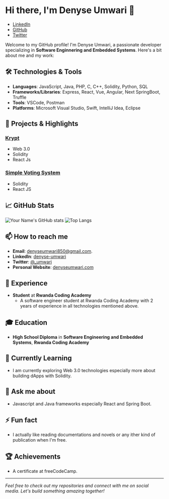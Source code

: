 # Hi there, I'm Denyse Umwari 👋
- [LinkedIn](https://www.linkedin.com/in/denyse-umwari-03ba54256 "Visit my LinkedIn")
- [GitHub](https://https://github.com/denyse-umwari "Visit my GitHub")
- [Twitter](https://x.com/_umwari "Visit my Twitter")


Welcome to my GitHub profile! I'm Denyse Umwari, a passionate developer specializing in **Software Enginnering and Embedded Systems**. Here's a bit about me and my work:

## 🛠️ Technologies & Tools
- **Languages**: JavaScript, Java, PHP, C, C++, Solidity, Python, SQL
- **Frameworks/Libraries**: Express, React, Vue, Angular, Next SpringBoot, Truffle
- **Tools**: VSCode, Postman
- **Platforms**: Microsoft Visual Studio, Swift, IntelliJ Idea, Eclipse

## 🔧 Projects & Highlights
### [Krypt](https://github.com/denyse-umwari/Krypt)
- Web 3.0
- Solidity
- React Js

### [Simple Voting System](https://github.com/denyse-umwari/simple-voting-system)
- Solidity
- React JS

## 📈 GitHub Stats
![Your Name's GitHub stats](https://github-readme-stats.vercel.app/api?username=denyse-umwari&show_icons=true&theme=radical)
![Top Langs](https://github-readme-stats.vercel.app/api/top-langs/?username=denyse-umwari&layout=compact&theme=radical)

## 📫 How to reach me
- **Email**: [denyseumwari850@gmail.com](denyseumwari850@gmail.com).
- **LinkedIn**: [denyse-umwari](https://www.linkedin.com/in/your-profile)
- **Twitter**: [@_umwari](https://x.com/_umwari)
- **Personal Website**: [denyseumwari.com](https://denyseumwari.com)

## 💼 Experience
- **Student** at **Rwanda Coding Academy**
  - A software engineer student at Rwanda Coding Academy with 2 years of experience in all technologies mentioned above. 
    
## 🎓 Education
- **High School Diploma** in **Software Engineering and Embedded Systems**, **Rwanda Coding Academy**

## 🌱 Currently Learning
- I am currently exploring Web 3.0 technologies especially more about building dApps with Solidity.

## 💬 Ask me about
- Javascript and Java frameworks especially React and Spring Boot.

## ⚡ Fun fact
- I actually like reading documentations and novels or any ither kind of publication when I'm free.

## 🏆 Achievements
- A certificate at freeCodeCamp.

---

*Feel free to check out my repositories and connect with me on social media. Let's build something amazing together!*
